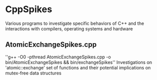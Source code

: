 # CppSpikes

Various programs to investigate specific behaviors of C++ and the interactions with compilers, operating systems and hardware

## AtomicExchangeSpikes.cpp
  ''g++ -O0 -pthread AtomicExchangeSpikes.cpp -o bin/AtomicExchangeSpikes && bin/exchangeSpikes''
Investigations on 'atomic::exchange' set of functions and their potential implications on mutex-free data structures
